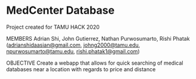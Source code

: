 # MedCenter Database

Project created for TAMU HACK 2020

MEMBERS
Adrian Shi, John Gutierrez, Nathan Purwosumarto, Rishi Phatak (adrianshidaasian@gmail.com, johng2000@tamu.edu, npurwosumarto@tamu.edu, rishi.phatak1@gmail.com)

OBJECTIVE
Create a webapp that allows for quick searching of medical databases near a location with regards to price and distance
